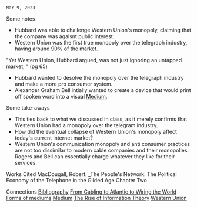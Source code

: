 	Mar 9, 2023

Some notes
- Hubbard was able to challenge Western Union's monopoly, claiming that the company was agaisnt public interest.
- Western Union was the first true monopoly over the telegraph industry, having around 90% of the market.

"Yet Western Union, Hubbard argued, was not just ignoring an untapped market, " (pg 65)

- Hubbard wanted to desolve the monopoly over the telegraph industry and make a more pro consumer system.
- Alexander Graham Bell intially wanted to create a device that would print off spoken word into a visual [Medium](Medium.md). 

Some take-aways
- This ties back to what we discussed in class, as it merely confirms that Western Union had a monopoly over the telegram industry.
- How did the eventual collapse of Western Union's monopoly affect today's current internet market?
- Western Union's communication monopoly and anti consumer practices are not too dissimilar to modern cable companies and their monopolies. Rogers and Bell can essentially charge whatever they like for their services.

Works Cited
MacDougall, Robert. _The People's Network: The Political Economy of the Telephone in the Gilded Age Chapter Two

Connections
[Bibliography](Bibliography.md)
[From Cabling to Atlantic to Wiring the World](From%20Cabling%20to%20Atlantic%20to%20Wiring%20the%20World.md)
[Forms of mediums](Forms%20of%20mediums.md)
[Medium](Medium.md)
[The Rise of Information Theory](The%20Rise%20of%20Information%20Theory.md)
[Western Union](Western%20Union.md)




